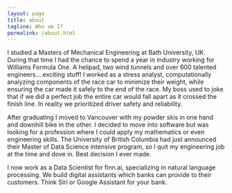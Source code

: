 ```yaml
---
layout: page
title: about
tagline: Who am I?
permalink: /about.html
--- 
```


I studied a Masters of Mechanical Engineering at Bath University, UK. During that time I had the chance to spend a year in industry working for Williams Formula One.  A helipad, two wind tunnels and over 600 talented engineers....exciting stuff!   I worked as a stress analyst, computationally analyzing components of the race car to minimize their weight, while ensuring the car made it safely to the end of the race.  My boss used to joke that if we did a perfect job the entire car would fall apart as it crossed the finish line.  In reality we prioritized driver safety and reliability.

After graduating I moved to Vancouver with my powder skis in one hand and downhill bike in the other. I decided to move into software but was looking for a profession where I could apply my mathematics or even engineering skills.  The University of British Columbia had just announced their Master of Data Science intensive program, so I quit my engineering job at the time and dove in.  Best decision I ever made.

I now work as a Data Scientist for finn.ai, specializing in natural language processing. We build digital assistants which banks can provide to their customers.  Think Siri or Google Assistant for your bank.
